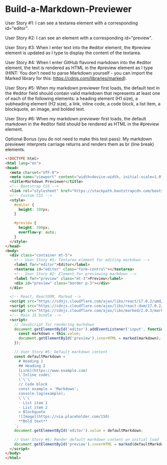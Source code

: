 # Build-a-Markdown-Previewer

User Story #1: I can see a textarea element with a corresponding id="editor".

User Story #2: I can see an element with a corresponding id="preview".

User Story #3: When I enter text into the #editor element, the #preview element is updated as I type to display the content of the textarea.

User Story #4: When I enter GitHub flavored markdown into the #editor element, the text is rendered as HTML in the #preview element as I type (HINT: You don't need to parse Markdown yourself - you can import the Marked library for this: https://cdnjs.com/libraries/marked).

User Story #5: When my markdown previewer first loads, the default text in the #editor field should contain valid markdown that represents at least one of each of the following elements: a heading element (H1 size), a subheading element (H2 size), a link, inline code, a code block, a list item, a blockquote, an image, and bolded text.

User Story #6: When my markdown previewer first loads, the default markdown in the #editor field should be rendered as HTML in the #preview element.

Optional Bonus (you do not need to make this test pass): My markdown previewer interprets carriage returns and renders them as br (line break) elements.



```html
<!DOCTYPE html>
<html lang="en">
<head>
  <meta charset="UTF-8">
  <meta name="viewport" content="width=device-width, initial-scale=1.0">
  <title>Markdown Previewer</title>
  <!-- Bootstrap CSS -->
  <link rel="stylesheet" href="https://stackpath.bootstrapcdn.com/bootstrap/4.5.2/css/bootstrap.min.css">
  <!-- Custom CSS -->
  <style>
    #editor {
      height: 300px;
    }

    #preview {
      height: 300px;
      overflow-y: auto;
    }
  </style>
</head>
<body>
  <div class="container mt-5">
    <!-- User Story #1: Textarea element for editing markdown -->
    <label for="editor">Editor</label>
    <textarea id="editor" class="form-control"></textarea>
    <!-- User Story #2: Element for previewing markdown -->
    <label for="preview" class="mt-3">Preview</label>
    <div id="preview" class="border p-3"></div>
  </div>

  <!-- React, ReactDOM, Marked -->
  <script src="https://cdnjs.cloudflare.com/ajax/libs/react/17.0.2/umd/react.production.min.js"></script>
  <script src="https://cdnjs.cloudflare.com/ajax/libs/react-dom/17.0.2/umd/react-dom.production.min.js"></script>
  <script src="https://cdnjs.cloudflare.com/ajax/libs/marked/2.0.3/marked.min.js"></script>
  <!-- Main JS bundle -->
  <script>
    // JavaScript for rendering markdown
    document.getElementById('editor').addEventListener('input', function() {
      const markdown = this.value;
      document.getElementById('preview').innerHTML = marked(markdown);
    });

    // User Story #5: Default markdown content
    const defaultMarkdown = `
      # Heading 1
      ## Heading 2
      [Link](https://www.example.com)
      \`Inline code\`
      \`\`\`
      // Code block
      const example = 'Markdown';
      console.log(example);
      \`\`\`
      - List item 1
      - List item 2
      > Blockquote
      ![Image](https://via.placeholder.com/150)
      **Bold text**
    `;
    document.getElementById('editor').value = defaultMarkdown;

    // User Story #6: Render default markdown content on initial load
    document.getElementById('preview').innerHTML = marked(defaultMarkdown);
  </script>
</body>
</html>
```
